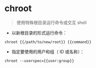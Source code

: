 # chroot

> 使用特殊根目录运行命令或交互 shell

- 以新根目录的形式运行命令：

`chroot {{/path/to/new/root}} {{command}}`

- 指定要使用的用户和组（ ID 或名称）：

`chroot --userspec={{user:group}}`

[#]: contributors: ([琳小梁]，[Datura stramonium L.])